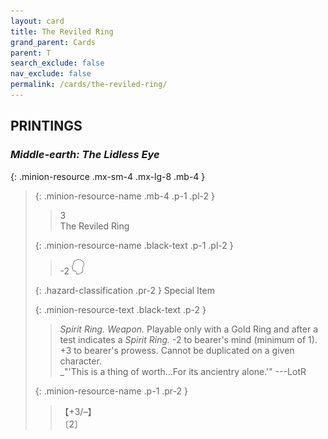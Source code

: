 ```yaml
---
layout: card
title: The Reviled Ring
grand_parent: Cards
parent: T
search_exclude: false
nav_exclude: false
permalink: /cards/the-reviled-ring/
---
```


## PRINTINGS


### _Middle-earth: The Lidless Eye_

{: .minion-resource .mx-sm-4 .mx-lg-8 .mb-4 }
> {: .minion-resource-name .mb-4 .p-1 .pl-2 }
> > <div class="hazard-mp">3</div>
> > <div class="card-name">The Reviled Ring</div>
>
> {: .minion-resource-name .black-text .p-1 .pl-2 }
> > -2 ![](/assets/images/mind.svg)
>
> {: .hazard-classification .pr-2 }
> Special Item
>
> {: .minion-resource-text .black-text .p-2 }
> > _Spirit Ring._ _Weapon._ Playable only with a Gold Ring and after a test indicates a _Spirit Ring._ -2 to bearer's mind (minimum of 1). +3 to bearer's prowess. Cannot be duplicated on a given character. <br>_"'This is a thing of worth...For its ancientry alone.'" ---LotR 
> 
> {: .minion-resource-name .p-1 .pr-2 }
> > <div class="card-shield">【+3/&ndash;】</div>
> > <div class="card-corruption-white">〔2〕</div>
